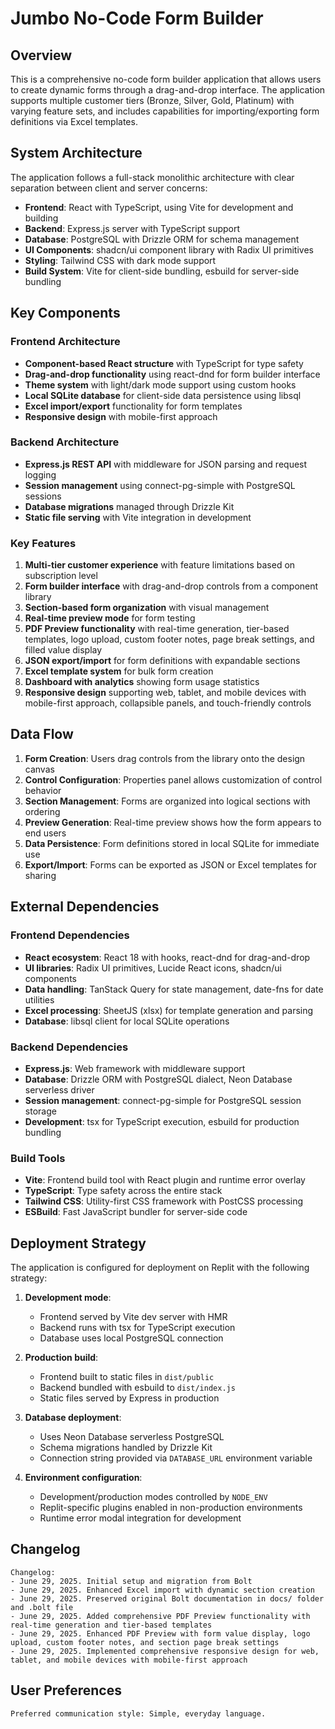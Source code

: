 # Jumbo No-Code Form Builder

## Overview

This is a comprehensive no-code form builder application that allows users to create dynamic forms through a drag-and-drop interface. The application supports multiple customer tiers (Bronze, Silver, Gold, Platinum) with varying feature sets, and includes capabilities for importing/exporting form definitions via Excel templates.

## System Architecture

The application follows a full-stack monolithic architecture with clear separation between client and server concerns:

- **Frontend**: React with TypeScript, using Vite for development and building
- **Backend**: Express.js server with TypeScript support
- **Database**: PostgreSQL with Drizzle ORM for schema management
- **UI Components**: shadcn/ui component library with Radix UI primitives
- **Styling**: Tailwind CSS with dark mode support
- **Build System**: Vite for client-side bundling, esbuild for server-side bundling

## Key Components

### Frontend Architecture
- **Component-based React structure** with TypeScript for type safety
- **Drag-and-drop functionality** using react-dnd for form builder interface
- **Theme system** with light/dark mode support using custom hooks
- **Local SQLite database** for client-side data persistence using libsql
- **Excel import/export** functionality for form templates
- **Responsive design** with mobile-first approach

### Backend Architecture
- **Express.js REST API** with middleware for JSON parsing and request logging
- **Session management** using connect-pg-simple with PostgreSQL sessions
- **Database migrations** managed through Drizzle Kit
- **Static file serving** with Vite integration in development

### Key Features
1. **Multi-tier customer experience** with feature limitations based on subscription level
2. **Form builder interface** with drag-and-drop controls from a component library
3. **Section-based form organization** with visual management
4. **Real-time preview mode** for form testing
5. **PDF Preview functionality** with real-time generation, tier-based templates, logo upload, custom footer notes, page break settings, and filled value display
6. **JSON export/import** for form definitions with expandable sections
7. **Excel template system** for bulk form creation
8. **Dashboard with analytics** showing form usage statistics
9. **Responsive design** supporting web, tablet, and mobile devices with mobile-first approach, collapsible panels, and touch-friendly controls

## Data Flow

1. **Form Creation**: Users drag controls from the library onto the design canvas
2. **Control Configuration**: Properties panel allows customization of control behavior
3. **Section Management**: Forms are organized into logical sections with ordering
4. **Preview Generation**: Real-time preview shows how the form appears to end users
5. **Data Persistence**: Form definitions stored in local SQLite for immediate use
6. **Export/Import**: Forms can be exported as JSON or Excel templates for sharing

## External Dependencies

### Frontend Dependencies
- **React ecosystem**: React 18 with hooks, react-dnd for drag-and-drop
- **UI libraries**: Radix UI primitives, Lucide React icons, shadcn/ui components
- **Data handling**: TanStack Query for state management, date-fns for date utilities
- **Excel processing**: SheetJS (xlsx) for template generation and parsing
- **Database**: libsql client for local SQLite operations

### Backend Dependencies
- **Express.js**: Web framework with middleware support
- **Database**: Drizzle ORM with PostgreSQL dialect, Neon Database serverless driver
- **Session management**: connect-pg-simple for PostgreSQL session storage
- **Development**: tsx for TypeScript execution, esbuild for production bundling

### Build Tools
- **Vite**: Frontend build tool with React plugin and runtime error overlay
- **TypeScript**: Type safety across the entire stack
- **Tailwind CSS**: Utility-first CSS framework with PostCSS processing
- **ESBuild**: Fast JavaScript bundler for server-side code

## Deployment Strategy

The application is configured for deployment on Replit with the following strategy:

1. **Development mode**: 
   - Frontend served by Vite dev server with HMR
   - Backend runs with tsx for TypeScript execution
   - Database uses local PostgreSQL connection

2. **Production build**:
   - Frontend built to static files in `dist/public`
   - Backend bundled with esbuild to `dist/index.js`
   - Static files served by Express in production

3. **Database deployment**:
   - Uses Neon Database serverless PostgreSQL
   - Schema migrations handled by Drizzle Kit
   - Connection string provided via `DATABASE_URL` environment variable

4. **Environment configuration**:
   - Development/production modes controlled by `NODE_ENV`
   - Replit-specific plugins enabled in non-production environments
   - Runtime error modal integration for development

## Changelog

```
Changelog:
- June 29, 2025. Initial setup and migration from Bolt
- June 29, 2025. Enhanced Excel import with dynamic section creation
- June 29, 2025. Preserved original Bolt documentation in docs/ folder and .bolt file
- June 29, 2025. Added comprehensive PDF Preview functionality with real-time generation and tier-based templates
- June 29, 2025. Enhanced PDF Preview with form value display, logo upload, custom footer notes, and section page break settings
- June 29, 2025. Implemented comprehensive responsive design for web, tablet, and mobile devices with mobile-first approach
```

## User Preferences

```
Preferred communication style: Simple, everyday language.
```